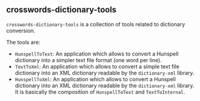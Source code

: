 <!--
SPDX-FileCopyrightText: 2023 Antoine Belvire
SPDX-License-Identifier: GPL-3.0-or-later
-->

## crosswords-dictionary-tools

`crosswords-dictionary-tools` is a collection of tools related to dictionary conversion.

The tools are:

* `HunspellToText`: An application which allows to convert a Hunspell dictionary into a simpler
  text file format (one word per line).
* `TextToXml`: An application which allows to convert a simple text file dictionary into an
  XML dictionary readable by the `dictionary-xml` library.
* `HunspellToXml`: An application which allows to convert a Hunspell dictionary into an XML
  dictionary readable by the `dictionary-xml` library. It is basically the composition of
  `HunspellToText` and `TextToInternal`.